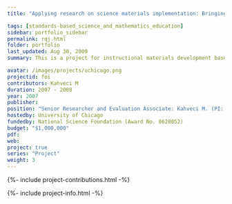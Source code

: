 ```yaml
---
title: "Applying research on science materials implementation: Bringing measurement of fidelity of implementation (FOI) to scale"

tags: [standards-based_science_and_mathematics_education]
sidebar: portfolio_sidebar
permalink: rqj.html
folder: portfolio
last_updated: Aug 30, 2009
summary: This is a project for instructional materials development based on applied research and is a three-year study of the implementation of NSF-supported science instructional materials in Chicago. The project seeks to scale up studies of fidelity of implementation. It produces a suite of instruments accompanied by a User’s Guide for future research. The project identifies “critical components” of the curricula being studied and “fidelity criteria” to determine the extent to which those components are present with fidelity in instruction. After field-test, the instruments are used in 90 Chicago Public Schools. Data analysis defines “typologies” of implementation and explores the relationship between those typologies and student achievement. The project also explores uses of the instruments for mathematics and in other settings.

avatar: /images/projects/uchicago.png
projectid: foi
contributors: Kahveci M
duration: 2007 - 2008
year: 2007
publisher:
position: "Senior Researcher and Evaluation Associate: Kahveci M. (PI: Jeanne Century, Co-PI: Andy Isaacs)"
hostedby: University of Chicago
fundedby: National Science Foundation (Award No. 0628052)
budget: "$1,000,000"
pdf:
web:
project: true
series: "Project"
weight: 3
---
```


{%- include project-contributions.html -%}

{%- include project-info.html -%}